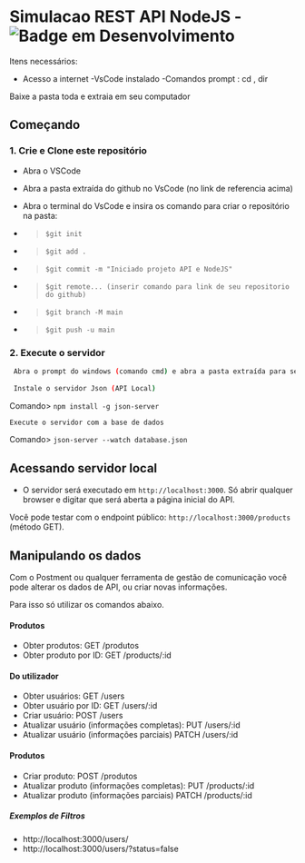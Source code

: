 # Simulacao REST API NodeJS   -  ![Badge em Desenvolvimento](http://img.shields.io/static/v1?label=STATUS&message=%20CONCLUÍDO&color=GREEN&style=for-the-badge)



Itens necessários:
- Acesso a internet
-VsCode instalado
-Comandos prompt : cd , dir 


Baixe a pasta toda e extraia em seu computador

## Começando

### 1. Crie e Clone este repositório

* Abra o VSCode 
* Abra a pasta extraída do github no VsCode (no link de referencia acima)
* Abra o terminal do VsCode e insira os comando para criar o repositório na pasta:

* > `$git init`
* > `$git add .`
* > `$git commit -m "Iniciado projeto API e NodeJS"`
* > `$git remote... (inserir comando para link de seu repositorio do github)`
* > `$git branch -M main`
* > `$git push -u main`


### 2. Execute o servidor

```bash
 Abra o prompt do windows (comando cmd) e abra a pasta extraída para seu computador (utilize o comando cd)
 
 Instale o servidor Json (API Local)
 ```
  Comando> `npm install -g json-server`

  ```bash
  Execute o servidor com a base de dados
  ```

  Comando> `json-server --watch database.json`

## Acessando servidor local


- O servidor será executado em `http://localhost:3000`. Só abrir qualquer browser e digitar que será aberta a página inicial do API.

Você pode testar com o endpoint público: `http://localhost:3000/products` (método GET).

## Manipulando os dados
Com o Postment ou qualquer ferramenta de gestão de comunicação você pode alterar os dados de API, ou criar novas informações.

Para isso só utilizar os comandos abaixo.


#### Produtos

- Obter produtos: GET /produtos
- Obter produto por ID: GET /products/:id

#### Do utilizador

- Obter usuários: GET /users
- Obter usuário por ID: GET /users/:id
- Criar usuário: POST /users
- Atualizar usuário (informações completas): PUT /users/:id
- Atualizar usuário (informações parciais) PATCH /users/:id

#### Produtos
- Criar produto: POST /produtos
- Atualizar produto (informações completas): PUT /products/:id
- Atualizar produto (informações parciais) PATCH /products/:id


##### Exemplos de Filtros
- http://localhost:3000/users/
- http://localhost:3000/users/?status=false
